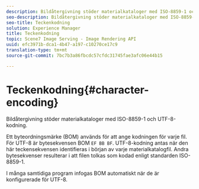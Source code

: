 ```yaml
---
description: Bildåtergivning stöder materialkataloger med ISO-8859-1 och UTF-8-kodning.
seo-description: Bildåtergivning stöder materialkataloger med ISO-8859-1 och UTF-8-kodning.
seo-title: Teckenkodning
solution: Experience Manager
title: Teckenkodning
topic: Scene7 Image Serving - Image Rendering API
uuid: efc3971b-dca1-4b47-a197-c10270ce17c9
translation-type: tm+mt
source-git-commit: 7bc7b3a86fbcdc57cfdc31745fae3afc06e44b15

---
```



# Teckenkodning{#character-encoding}

Bildåtergivning stöder materialkataloger med ISO-8859-1 och UTF-8-kodning.

Ett byteordningsmärke (BOM) används för att ange kodningen för varje fil. För UTF-8 är bytesekvensen BOM `EF BB BF`. UTF-8-kodning antas när den här teckensekvensen identifieras i början av varje materialkatalogfil. Andra bytesekvenser resulterar i att filen tolkas som kodad enligt standarden ISO-8859-1.

I många samtidiga program infogas BOM automatiskt när de är konfigurerade för UTF-8.
